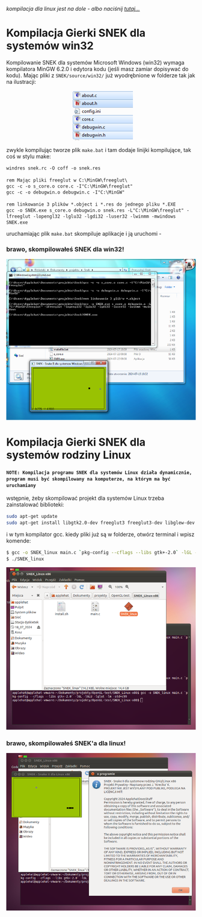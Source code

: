 *kompilacja dla linux jest na dole - albo naciśnij <a href=https://github.com/ApplehatDot/SNEK/blob/main/docs/COMPILE.md#kompilacja-gierki-snek-dla-system%C3%B3w-rodziny-linux>tutaj...</a>*

# Kompilacja Gierki SNEK dla systemów win32 
Kompilowanie SNEK dla systemów Microsoft Windows (win32) wymaga kompilatora MinGW 6.2.0 i edytora kodu (jeśli masz zamiar dopisywać do kodu). Mając pliki z `SNEK/source/win32/` już wyodrębnione w folderze tak jak na ilustracji:
<div align="center">
  <img src="image/win32-files.png">
</div>

zwykle kompilując tworze plik `make.bat` i tam dodaje linijki kompilujące, tak coś w stylu make:
```batch
windres snek.rc -O coff -o snek.res

rem Mając pliki freeglut w C:\MinGW\freeglut\
gcc -c -o s_core.o core.c -I"C:\MinGW\freeglut"
gcc -c -o debugwin.o debugwin.c -I"C:\MinGW"

rem linkowanie 3 plików *.object i *.res do jednego pliku *.EXE
gcc -o SNEK.exe s_core.o debugwin.o snek.res -L"C:\MinGW\freeglut" -lfreeglut -lopengl32 -lglu32 -lgdi32 -luser32 -lwinmm -mwindows
SNEK.exe
```

uruchamiając plik `make.bat` skompiluje aplikacje i ją uruchomi - 
### brawo, skompilowałeś SNEK dla win32!

<img src="image/success-win32.png">

# Kompilacja Gierki SNEK dla systemów rodziny Linux
#### `NOTE: Kompilacja programu SNEK dla systemów Linux działa dynamicznie, program musi być skompilowany na komputerze, na którym ma być uruchamiany`

wstępnie, żeby skompilować projekt dla systemów Linux trzeba zainstalować biblioteki:
```bash
sudo apt-get update
sudo apt-get install libgtk2.0-dev freeglut3 freeglut3-dev libglew-dev libglu1-mesa-dev
```
i w tym kompilator gcc.
kiedy pliki już są w folderze, otwórz terminal i wpisz komende:
```bash
$ gcc -o SNEK_linux main.c `pkg-config --cflags --libs gtk+-2.0` -lGL -lGLU -lglut -lm -std=c99
$ ./SNEK_linux
```

<img src="image/linux_compile.png">


### brawo, skompilowałeś SNEK'a dla linux!

<img src="image/linux-success.png">



